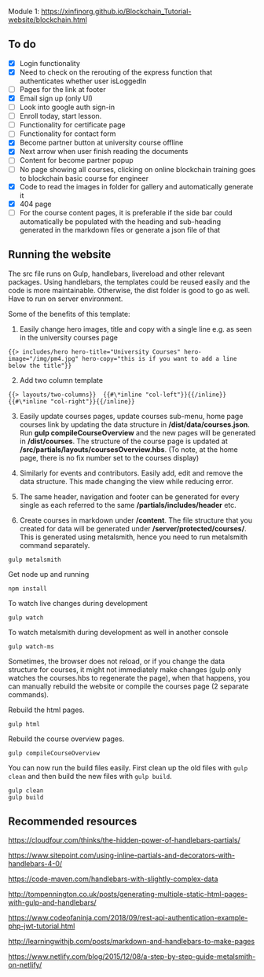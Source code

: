 Module 1: https://xinfinorg.github.io/Blockchain_Tutorial-website/blockchain.html

## To do
- [X] Login functionality
- [X] Need to check on the rerouting of the express function that authenticates whether user isLoggedIn
- [ ] Pages for the link at footer
- [X] Email sign up (only UI)
- [ ] Look into google auth sign-in
- [ ] Enroll today, start lesson.
- [ ] Functionality for certificate page
- [ ] Functionality for contact form
- [X] Become partner button at university course offline
- [X] Next arrow when user finish reading the documents
- [ ] Content for become partner popup
- [ ] No page showing all courses, clicking on online blockchain training goes to blockchain basic course for engineer
- [X] Code to read the images in folder for gallery and automatically generate it
- [X] 404 page
- [ ] For the course content pages, it is preferable if the side bar could automatically be populated with the heading and sub-heading generated in the markdown files or generate a json file of that

## Running the website
The src file runs on Gulp, handlebars, livereload and other relevant packages. Using handlebars, the templates could be reused easily and the code is more maintainable. Otherwise, the dist folder is good to go as well. Have to run on server environment.

Some of the benefits of this template:
1. Easily change hero images, title and copy with a single line e.g. as seen in the university courses page
```
{{> includes/hero hero-title="University Courses" hero-image="/img/pm4.jpg" hero-copy="this is if you want to add a line below the title"}}
```


2. Add two column template
```
{{> layouts/two-columns}}  {{#\*inline "col-left"}}{{/inline}}  {{#\*inline "col-right"}}{{/inline}}
```

3. Easily update courses pages, update courses sub-menu, home page courses link by updating the data structure in __/dist/data/courses.json__. Run __gulp compileCourseOverview__ and the new pages will be generated in __/dist/courses__. The structure of the course page is updated at __/src/partials/layouts/coursesOverview.hbs__. (To note, at the home page, there is no fix number set to the courses display)

4. Similarly for events and contributors. Easily add, edit and remove the data structure. This made changing the view while reducing error.

5. The same header, navigation and footer can be generated for every single as each referred to the same __/partials/includes/header__ etc.

6. Create courses in markdown under __/content__. The file structure that you created for data will be generated under __/server/protected/courses/__. This is generated using metalsmith, hence you need to run metalsmith command separately.
```
gulp metalsmith
```

Get node up and running
```
npm install
```

To watch live changes during development
```
gulp watch
```
To watch metalsmith during development as well in another console
```
gulp watch-ms
```

Sometimes, the browser does not reload, or if you change the data structure for courses, it might not immediately make changes (gulp only watches the courses.hbs to regenerate the page), when that happens, you can manually rebuild the website or compile the courses page (2 separate commands).

Rebuild the html pages.
```
gulp html
```

Rebuild the course overview pages.
```
gulp compileCourseOverview
```

You can now run the build files easily. First clean up the old files with `gulp clean` and then build the new files with `gulp build`.
```
gulp clean
gulp build
```

## Recommended resources
https://cloudfour.com/thinks/the-hidden-power-of-handlebars-partials/

https://www.sitepoint.com/using-inline-partials-and-decorators-with-handlebars-4-0/

https://code-maven.com/handlebars-with-slightly-complex-data

http://tompennington.co.uk/posts/generating-multiple-static-html-pages-with-gulp-and-handlebars/

https://www.codeofaninja.com/2018/09/rest-api-authentication-example-php-jwt-tutorial.html

http://learningwithjb.com/posts/markdown-and-handlebars-to-make-pages

https://www.netlify.com/blog/2015/12/08/a-step-by-step-guide-metalsmith-on-netlify/

